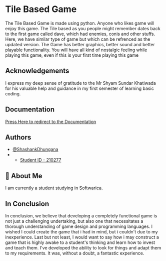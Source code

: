
# Tile Based Game

The Tile Based Game is made using python.
Anyone who likes game will enjoy this game. The Tile based as you people might remember dates back to the first game called dave, which had enemies, conis and other stuffs. Here, we have similar type of game but which can be refrenced as the updated version. The Game has better graphics, better sound and better playable functionality.
You will have all kind of nostalgic feeling while playing this game, even if this is your first time playing this game 


## Acknowledgements

I express my deep sense of gratitude to the Mr Shyam Sundar Khatiwada for his valuable help and guidance in my first semester of learning basic coding.

  
## Documentation

[Press Here to redirect to the Documentation](https://docs.google.com/document/d/1HHXw4qDlcK70mrCo6mRdyiej9NnYZbBl/edit?usp=sharing&ouid=106316315764246497309&rtpof=true&sd=true)

  
## Authors

- [@ShashankDhungana](www.https://github.com/ShashankDhungana)
- - [Student ID - 210277]()

  
## 🚀 About Me
I am currently a student studying in Softwarica.

  
## In Conclusion


In conclusion, we believe that developing a completely functional game is not just a challenging undertaking, but also one that necessitates a thorough understanding of game design and programming languages. I wished I could create the game that i had in mind, but i couldn't due to my inexperience.
Last but not least, I would want to say how i may construct a game that is highly awake to a student's thinking and learn how to invest and teach them. I've developed the ability to look for things and adapt them to my requirements. It was, without a doubt, a fantastic experience.

  
